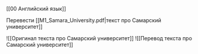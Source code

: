 [[00 Английский язык]]

Перевести [[M1_Samara_University.pdf|текст про Самарский университет]]

![[Оригинал текста про Самарский университет]]
![[Перевод текста про Самарский университет]]